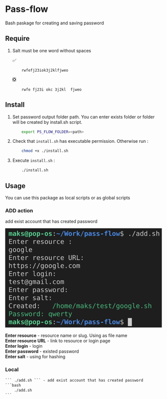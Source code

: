 # Pass-flow
Bash paskage for creating and saving password

## Require
1. Salt must be one word without spaces    
    
    :white_check_mark: 
    ```
        rwfefj23iok3j2klfjweo
    ```    
    :negative_squared_cross_mark:    
    ```
        rwfe fj23i okc 3j2kl  fjweo
    ```  
## Install
1. Set password output folder path. You can enter exists folder or folder will be created by install.sh script. 
    ```bash
        export PS_FLOW_FOLDER=<path>
    ```
2. Check that ``` install.sh ``` has executable permission. Otherwise run :   
    ```bash
        chmod +x ./install.sh
    ```

3.  Execute ``` install.sh ``` :   
    ```bash
        ./install.sh
    ```    
## Usage 
You can use this package as local scripts or as global scripts    
### ADD action 
add exist account that has created password    

![Add action](./images/add_action.png?raw=true "Add action")     
  
__Enter resource__ - resource name or slug. Using as file name    
__Enter resource URL__ - link to resource or login page    
__Enter login__ - login    
__Enter password__ - existed password    
__Enter salt__ - using for hashing    
### Local
    ``` ./add.sh ``` - add exist account that has created password
    ```bash
        ./add.sh 
    ```
